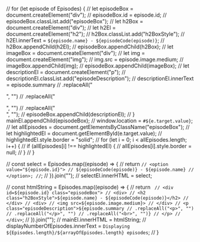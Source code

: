 // for (let episode of Episodes) {
// let episodeBox = document.createElement("div");
// episodeBox.id = episode.id;
// episodeBox.classList.add("episodeBox");
// let h2Box = document.createElement("div");
// let h2El = document.createElement("h2");
// h2Box.classList.add("h2BoxStyle");
// h2El.innerText = `${episode.name} - ${episodeCode(episode)}`;
// h2Box.appendChild(h2El);
// episodeBox.appendChild(h2Box);
// let imageBox = document.createElement("div");
// let img = document.createElement("img");
// img.src = episode.image.medium;
// imageBox.appendChild(img);
// episodeBox.appendChild(imageBox);
// let descriptionEl = document.createElement("p");
// descriptionEl.classList.add("episodeDescription");
// descriptionEl.innerText = episode.summary
// .replaceAll("<p>", "")
// .replaceAll("</p>", "")
// .replaceAll("<br>", "");
// episodeBox.appendChild(descriptionEl);
// }
mainEl.appendChild(episodeBox);
// window.location = `#${e.target.value}`;
// let allEpisodes = document.getElementsByClassName("episodeBox");
// let highlightedEl = document.getElementById(e.target.value);
// highlightedEl.style.border = "solid";
// for (let i = 0; i < allEpisodes.length; i++) {
// if (allEpisodes[i] !== highlightedEl) {
// allEpisodes[i].style.border = null;
// }
// }

// const select = Episodes.map((episode) => {
// return ` // <option value="${episode.id}"> // ${episodeCode(episode)} - ${episode.name} // </option>; // `;
// }).join("");
// selectEl.innerHTML = select;

// const htmlString = Episodes.map((episode) => {
// return ` // <div id=${episode.id} class="episodeBox"> // <div> // <h2 class="h2BoxStyle">${episode.name} - ${episodeCode(episode)}</h2> // </div> // <div> // <img src=${episode.image.medium}> // </div> // <p class="episodeDescription">${episode.summary // .replaceAll("<p>", "") // .replaceAll("</p>", "") // .replaceAll("<br>", "")} // </p> // </div>`;
// }).join("");
// mainEl.innerHTML = htmlString;
// displayNumberOfEpisodes.innerText = `Displaying ${Episodes.length}/${arrayOfEpisodes.length} episodes`;
// }
